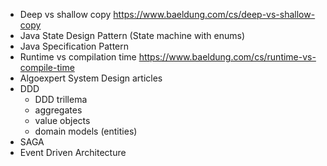 * Deep vs shallow copy https://www.baeldung.com/cs/deep-vs-shallow-copy
* Java State Design Pattern (State machine with enums)
* Java Specification Pattern
* Runtime vs compilation time https://www.baeldung.com/cs/runtime-vs-compile-time
* Algoexpert System Design articles
* DDD
  * DDD trillema
  * aggregates
  * value objects
  * domain models (entities)
* SAGA
* Event Driven Architecture
